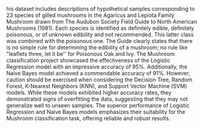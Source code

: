 his dataset includes descriptions of hypothetical samples corresponding to 23 species of gilled mushrooms in the Agaricus and Lepiota Family Mushroom drawn from The Audubon Society Field Guide to North American Mushrooms (1981). Each species is identified as definitely edible, definitely poisonous, or of unknown edibility and not recommended. This latter class was combined with the poisonous one. The Guide clearly states that there is no simple rule for determining the edibility of a mushroom; no rule like "leaflets three, let it be'' for Poisonous Oak and Ivy. The Mushroom classification project showcased the effectiveness of the Logistic Regression model with an impressive accuracy of 95%. Additionally, the Naive Bayes model achieved a commendable accuracy of 91%. However, caution should be exercised when considering the Decision Tree, Random Forest, K-Nearest Neighbors (KNN), and Support Vector Machine (SVM) models. While these models exhibited higher accuracy rates, they demonstrated signs of overfitting the data, suggesting that they may not generalize well to unseen samples. The superior performance of Logistic Regression and Naive Bayes models emphasizes their suitability for the Mushroom classification task, offering reliable and robust results.
